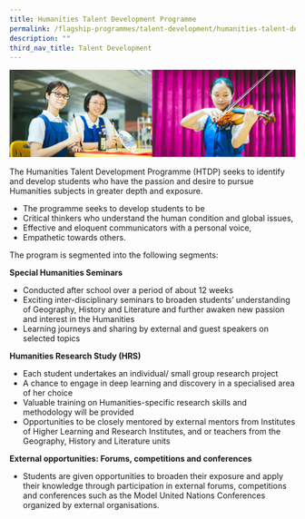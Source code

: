 ```yaml
---
title: Humanities Talent Development Programme
permalink: /flagship-programmes/talent-development/humanities-talent-development-programme/
description: ""
third_nav_title: Talent Development
---
```


![](/images/01%20Banner%20Photos/01%20subpage%20flagship-programme.jpg)

The Humanities Talent Development Programme (HTDP) seeks to identify and develop students who have the passion and desire to pursue Humanities subjects in greater depth and exposure.   
  
*   The programme seeks to develop students to be
*   Critical thinkers who understand the human condition and global issues, 
*   Effective and eloquent communicators with a personal voice, 
*   Empathetic towards others.

The program is segmented into the following segments:  
  
**Special Humanities Seminars**
* Conducted after school over a period of about 12 weeks
* Exciting inter-disciplinary seminars to broaden students’ understanding of Geography, History and Literature and further awaken new passion and interest in the Humanities
* Learning journeys and sharing by external and guest speakers on selected topics

**Humanities Research Study (HRS)**
* Each student undertakes an individual/ small group research project
* A chance to engage in deep learning and discovery in a specialised area of her choice
* Valuable training on Humanities-specific research skills and methodology will be provided
* Opportunities to be closely mentored by external mentors from Institutes of Higher Learning and Research Institutes, and or teachers from the Geography, History and Literature units

**External opportunities: Forums, competitions and conferences**
* Students are given opportunities to broaden their exposure and apply their knowledge through participation in external forums, competitions and conferences such as the Model United Nations Conferences organized by external organisations.